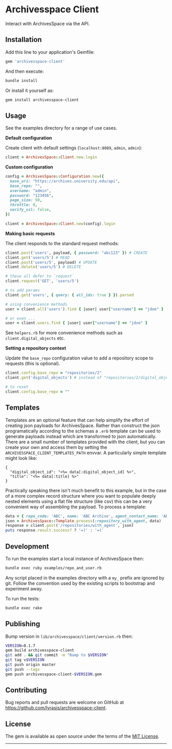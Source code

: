 # Archivesspace Client

Interact with ArchivesSpace via the API.

## Installation

Add this line to your application's Gemfile:

```ruby
gem 'archivesspace-client'
```

And then execute:

```bash
bundle install
```

Or install it yourself as:

```bash
gem install archivesspace-client
```

## Usage

See the examples directory for a range of use cases.

**Default configuration**

Create client with default settings (`localhost:8089`, `admin`, `admin`):

```ruby
client = ArchivesSpace::Client.new.login
```

**Custom configuration**

```ruby
config = ArchivesSpace::Configuration.new({
  base_uri: "https://archives.university.edu/api",
  base_repo: "",
  username: "admin",
  password: "123456",
  page_size: 50,
  throttle: 0,
  verify_ssl: false,
})

client = ArchivesSpace::Client.new(config).login
```

**Making basic requests**

The client responds to the standard request methods:

```ruby
client.post('users', payload, { password: "abc123" }) # CREATE
client.get('users/5') # READ
client.post('users/5', payload) # UPDATE
client.delete('users/5') # DELETE

# these all defer to `request`
client.request('GET', 'users/5')

# to add params
client.get('users', { query: { all_ids: true } }).parsed

# using convenience methods
user = client.all('users').find { |user| user["username"] == "jdoe" }

# or even ...
user = client.users.find { |user| user["username"] == "jdoe" }
```

See `helpers.rb` for more convenience methods such as `client.digital_objects` etc.

**Setting a repository context**

Update the `base_repo` configuration value to add a repository scope to requests (this is optional).

```ruby
client.config.base_repo = "repositories/2"
client.get('digital_objects') # instead of "repositories/2/digital_objects" etc.

# to reset
client.config.base_repo = ""
```

## Templates

Templates are an optional feature that can help simplify the effort of creating
json payloads for ArchivesSpace. Rather than construct the json programatically
according to the schemas a `.erb` template can be used to generate payloads
instead which are transformed to json automatically. There are a small number of
templates provided with the client, but you can create your own and access them
by setting the `ARCHIVESSPACE_CLIENT_TEMPLATES_PATH` envvar. A particularly simple
template might look like:

```erb
{
  "digital_object_id": "<%= data[:digital_object_id] %>",
  "title": "<%= data[:title] %>"
}
```

Practically speaking there isn't much benefit to this example, but in the case of
a more complex record structure where you want to populate deeply nested elements
using a flat file structure (like csv) this can be a very convenient way of
assembling the payload. To process a template:

```ruby
data = { repo_code: 'ABC', name: 'ABC Archive', agent_contact_name: 'ABC Admin' }
json = ArchivesSpace::Template.process(:repository_with_agent, data)
response = client.post('/repositories/with_agent', json)
puts response.result.success? ? '=)' : '=('
```

## Development

To run the examples start a local instance of ArchivesSpace then:

```bash
bundle exec ruby examples/repo_and_user.rb
```

Any script placed in the examples directory with a `my_` prefix are ignored by
git. Follow the convention used by the existing scripts to bootstrap and
experiment away.

To run the tests:

```bash
bundle exec rake
```

## Publishing

Bump version in `lib/archivesspace/client/version.rb` then:

```bash
VERSION=0.1.7
gem build archivesspace-client
git add . && git commit -m "Bump to $VERSION"
git tag v$VERSION
git push origin master
git push --tags
gem push archivesspace-client-$VERSION.gem
```

## Contributing

Bug reports and pull requests are welcome on GitHub at https://github.com/lyrasis/archivesspace-client.

## License

The gem is available as open source under the terms of the [MIT License](http://opensource.org/licenses/MIT).

---
